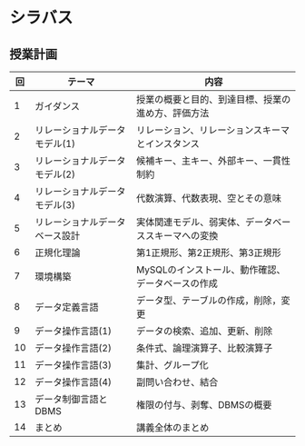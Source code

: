 # シラバス

## 授業計画

| 回  | テーマ                         | 内容                                                 |
| --- | ------------------------------ | ---------------------------------------------------- |
| 1   | ガイダンス                     | 授業の概要と目的、到達目標、授業の進め方、評価方法   |
| 2   | リレーショナルデータモデル(1)  | リレーション、リレーションスキーマとインスタンス     |
| 3   | リレーショナルデータモデル(2)  | 候補キー、主キー、外部キー、一貫性制約               |
| 4   | リレーショナルデータモデル(3)  | 代数演算、代数表現、空とその意味                     |
| 5   | リレーショナルデータベース設計 | 実体関連モデル、弱実体、データベーススキーマへの変換 |
| 6   | 正規化理論                     | 第1正規形、第2正規形、第3正規形                      |
| 7   | 環境構築                       | MySQLのインストール、動作確認、データベースの作成    |
| 8   | データ定義言語                 | データ型、テーブルの作成，削除，変更                 |
| 9   | データ操作言語(1)              | データの検索、追加、更新、削除                       |
| 10  | データ操作言語(2)              | 条件式、論理演算子、比較演算子                       |
| 11  | データ操作言語(3)              | 集計、グループ化                                     |
| 12  | データ操作言語(4)              | 副問い合わせ、結合                                   |
| 13  | データ制御言語とDBMS           | 権限の付与、剥奪、DBMSの概要                         |
| 14  | まとめ                         | 講義全体のまとめ                                     |